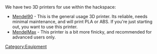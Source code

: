 We have two 3D printers for use within the hackspace:

-   [Mendel90](Mendel90 "wikilink") - This is the general usage 3D
    printer. Its reliable, needs minimal maintenance, and will print PLA
    or ABS. If you're just starting out, you want to use this printer.
-   [MendelMax](MendelMax "wikilink") - This printer is a bit more
    finicky, and recommended for advanced users only.

[Category:Equipment](Category:Equipment "wikilink")